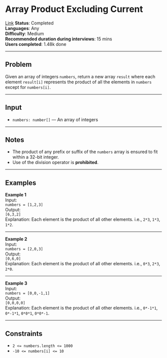 # Array Product Excluding Current
[Link](https://www.greatfrontend.com/interviews/study/blind75/questions/algo/array-product-excluding-current)
**Status**: Completed  
**Languages**: Any  
**Difficulty**: Medium  
**Recommended duration during interviews**: 15 mins  
**Users completed**: 1.48k done  

---

## Problem  
Given an array of integers `numbers`, return a new array `result` where each element `result[i]` represents the product of all the elements in `numbers` except for `numbers[i]`.

---

## Input
- `numbers: number[]` — An array of integers  

---

## Notes
- The product of any prefix or suffix of the `numbers` array is ensured to fit within a 32-bit integer.  
- Use of the division operator is **prohibited**.  

---

## Examples

**Example 1**  
Input:  
`numbers = [1,2,3]`  
Output:  
`[6,3,2]`  
Explanation: Each element is the product of all other elements. i.e., `2*3`, `1*3`, `1*2`.  

---

**Example 2**  
Input:  
`numbers = [2,0,3]`  
Output:  
`[0,6,0]`  
Explanation: Each element is the product of all other elements. i.e., `0*3`, `2*3`, `2*0`.  

---

**Example 3**  
Input:  
`numbers = [0,0,-1,1]`  
Output:  
`[0,0,0,0]`  
Explanation: Each element is the product of all other elements. i.e., `0*-1*1`, `0*-1*1`, `0*0*1`, `0*0*-1`.  

---

## Constraints
- `2 <= numbers.length <= 1000`  
- `-10 <= numbers[i] <= 10`
